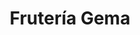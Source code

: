 ---
title: "Frutería Gema"
url: /zamora/fruteria-gema-avenida-del-cardenal-cisneros/
shop: frutería
---